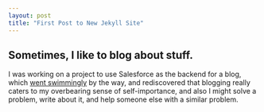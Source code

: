 ```yaml
---
layout: post
title: "First Post to New Jekyll Site"
---
```

## Sometimes, I like to blog about stuff.

I was working on a project to use Salesforce as the backend for a blog, which [went swimmingly](http://cappblog-developer-edition.na50.force.com/) by the way, and rediscovered that blogging really caters to my overbearing sense of self-importance, and also I might solve a problem, write about it, and help someone else with a similar problem. <!--more-->